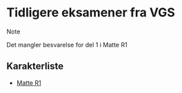 # Tidligere eksamener fra VGS

> [!NOTE]
> Det mangler besvarelse for del 1 i Matte R1 

## Karakterliste
- [Matte R1]("Matte-R1/") 
